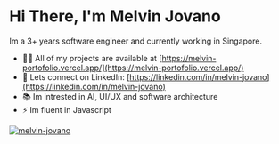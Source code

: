 <h1>Hi There, I'm Melvin Jovano</h1>
<p>Im a 3+ years software engineer and currently working in Singapore.</p>

- 👨‍💻 All of my projects are available at [https://melvin-portofolio.vercel.app/](https://melvin-portofolio.vercel.app/)
- 🙌 Lets connect on LinkedIn: [https://linkedin.com/in/melvin-jovano](https://linkedin.com/in/melvin-jovano)
- 📚 Im intrested in AI, UI/UX and software architecture
- ⚡ Im fluent in Javascript

<p align="left"> <a href="https://github.com/ryo-ma/github-profile-trophy"><img src="https://github-profile-trophy.vercel.app/?username=melvin-jovano" alt="melvin-jovano" /></a></p>
